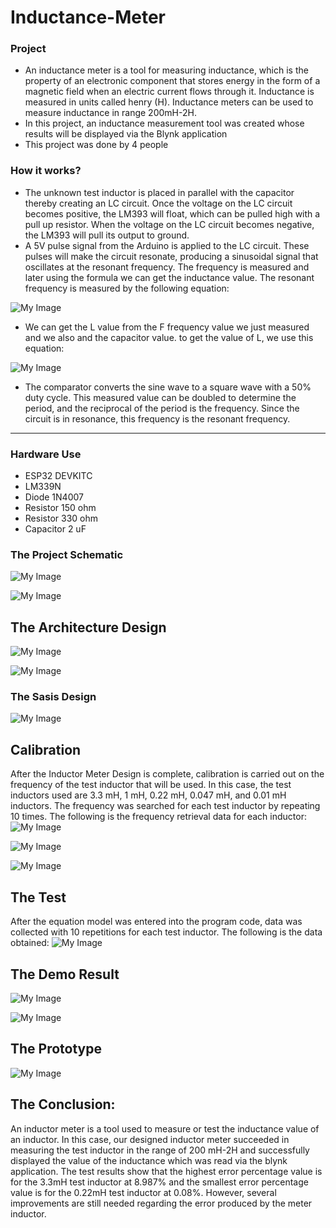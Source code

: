 # Inductance-Meter

### Project 
- An inductance meter is a tool for measuring inductance, which is the property of an electronic component that stores energy in the form of a magnetic field when an electric current flows through it. Inductance is measured in units called henry (H). Inductance meters can be used to measure inductance in range 200mH-2H.
- In this project, an inductance measurement tool was created whose results will be displayed via the Blynk application
- This project was done by 4 people

### How it works? 
- The unknown test inductor is placed in parallel with the capacitor thereby creating an LC circuit. Once the voltage on the LC circuit becomes positive, the LM393 will float, which can be pulled high with a pull up resistor. When the voltage on the LC circuit becomes negative, the LM393 will pull its output to ground.
- A 5V pulse signal from the Arduino is applied to the LC circuit. These pulses will make the circuit resonate, producing a sinusoidal signal that oscillates at the resonant frequency. The frequency is measured and later using the formula we can get the inductance value. The resonant frequency is measured by the following equation:

![My Image](1.png)

- We can get the L value from the F frequency value we just measured and we also and the capacitor value. to get the value of L, we use this equation:

![My Image](2.png)

- The comparator converts the sine wave to a square wave with a 50% duty cycle. This measured value can  be doubled to determine the period, and the reciprocal of the period is the frequency. Since the circuit is in resonance, this frequency is the resonant frequency.
  
---
### Hardware Use
- ESP32 DEVKITC
- LM339N
- Diode 1N4007
- Resistor 150 ohm
- Resistor 330 ohm
- Capacitor 2 uF
  
### The Project Schematic
![My Image](3.png)

![My Image](13.jpeg)

## The Architecture Design
![My Image](6.jpeg)

![My Image](14.jpeg)

### The Sasis Design
![My Image](5.png)

## Calibration
After the Inductor Meter Design is complete, calibration is carried out on the frequency of the test inductor that will be used. In this case, the test inductors used are 3.3 mH, 1 mH, 0.22 mH, 0.047 mH, and 0.01 mH inductors. The frequency was searched for each test inductor by repeating 10 times. The following is the frequency retrieval data for each inductor:
![My Image](7.jpeg)

![My Image](8.jpeg)

![My Image](9.jpeg)

## The Test
After the equation model was entered into the program code, data was collected with 10 repetitions for each test inductor. The following is the data obtained:
![My Image](10.jpeg)

## The Demo Result
![My Image](12.jpeg)

![My Image](11.jpeg)

## The Prototype
![My Image](15.jpeg)

## The Conclusion:
An inductor meter is a tool used to measure or test the inductance value of an inductor. In this case, our designed inductor meter succeeded in measuring the test inductor in the range of 200 mH-2H and successfully displayed the value of the inductance which was read via the blynk application. The test results show that the highest error percentage value is for the 3.3mH test inductor at 8.987% and the smallest error percentage value is for the 0.22mH test inductor at 0.08%. However, several improvements are still needed regarding the error produced by the meter inductor.


